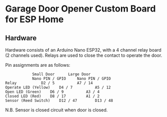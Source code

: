 # Garage Door Opener Custom Board for ESP Home 
## Hardware
Hardware consists of an Arduino Nano ESP32, with a 4 channel relay board (2 channels used). Relays are used to close the contact to operate the door.

Pin assignments are as follows:
```
			Small Door		Large Door
			Nano PIN / GPIO		Nano PIN / GPIO
Relay			D2 / 5			A7 / 14
Operate LED (Yellow)	D4 / 7			A5 / 12
Open LED (Green)	D6 / 9			A3 / 4
Closed LED (Red)	D8 / 17			A1 / 2
Sensor (Reed Switch)	D12 / 47		D13 / 48
```
N.B. Sensor is closed circuit when door is closed.
